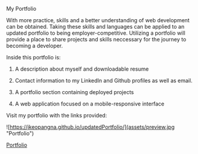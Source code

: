 My Portfolio

With more practice, skills and a better understanding of web development can be obtained. Taking these skills and languages can be applied to an updated portfolio to being employer-competitive. Utilizing a portfolio will provide a place to share projects and skills neccessary for the journey to becoming a developer.

Inside this portfolio is:

1. A description about myself and downloadable resume

2. Contact information to my LinkedIn and Github profiles as well as email.

3. A portfolio section containing deployed projects

4. A web application focused on a mobile-responsive interface

Visit my portfolio with the links provided:

![https://jkeopangna.github.io/updatedPortfolio/](assets/preview.jpg "Portfolio")

[Portfolio](https://jkeopangna.github.io/updatedPortfolio/)
